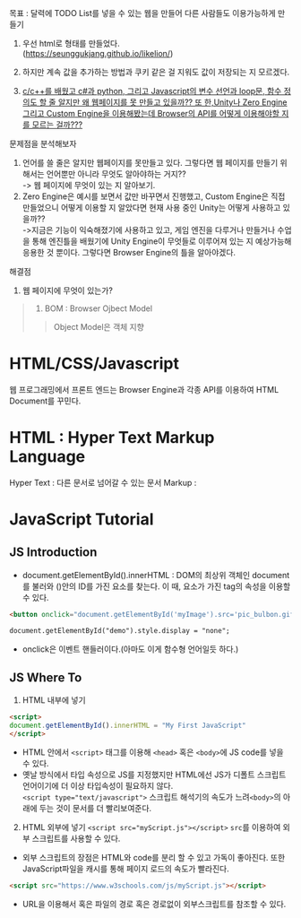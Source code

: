 목표 : 달력에 TODO List를 넣을 수 있는 웹을 만들어 다른 사람들도 이용가능하게 만들기

1. 우선 html로 형태를 만들었다.</br>
(https://seunggukjang.github.io/likelion/)

2. 하지만 계속 값을 추가하는 방법과 쿠키 같은 걸 지워도 값이 저장되는 지 모르겠다.

3. <u>c/c++를 배웠고 c#과 python, 그리고 Javascript의 변수 선언과 loop문, 함수 정의도 할 줄 알지만 왜 웹페이지를 못 만들고 있을까?? 또 한,Unity나 Zero Engine 그리고 Custom Engine을 이용해봤는데 Browser의 API를 어떻게 이용해야할 지를 모르는 걸까???</u>

문제점을 분석해보자
1. 언어를 쓸 줄은 알지만 웹페이지를 못만들고 있다. 그렇다면 웹 페이지를 만들기 위해서는 언어뿐만 아니라 무엇도 알아야하는 거지??<br>
-> 웹 페이지에 무엇이 있는 지 알아보기.
2. Zero Engine은 예시를 보면서 값만 바꾸면서 진행했고, Custom Engine은 직접 만들었으니 어떻게 이용할 지 알았다면 현재 사용 중인 Unity는 어떻게 사용하고 있을까??<br>
->지금은 기능이 익숙해졌기에 사용하고 있고, 게임 엔진을 다루거나 만들거나 수업을 통해 엔진틀을 배웠기에 Unity Engine이 무엇들로 이루어져 있는 지 예상가능해 응용한 것 뿐이다. 그렇다면 Browser Engine의 틀을 알아야겠다.



해결점
1. 웹 페이지에 무엇이 있는가?
> 1. BOM : Browser Ojbect Model
> > Object Model은 객체 지향


# HTML/CSS/Javascript
 웹 프로그래밍에서 프론트 엔드는 Browser Engine과 각종 API를 이용하여 HTML Document를 꾸민다. 
# HTML : Hyper Text Markup Language
 Hyper Text : 다른 문서로 넘어갈 수 있는 문서
 Markup :  
 
 # JavaScript Tutorial
## JS Introduction

 * document.getElementById().innerHTML : DOM의 최상위 객체인 document를 불러와 ()안의 ID를 가진 요소를 찾는다.
 이 때, 요소가 가진 tag의 속성을 이용할 수 있다.
```html
<button onclick="document.getElementById('myImage').src='pic_bulbon.gif'">Turn on the light</button>

document.getElementById("demo").style.display = "none";
```
* onclick은 이벤트 핸들러이다.(아마도 이게 함수형 언어일듯 하다.)

## JS Where To
1. HTML 내부에 넣기
```html
<script>
document.getElementById().innerHTML = "My First JavaScript"
</script>
```
* HTML 안에서 ```<script>``` 태그를 이용해 ```<head>``` 혹은 ```<body>```에  JS code를 넣을 수 있다.
* 옛날 방식에서 타입 속성으로 JS를 지정했지만 HTML에선 JS가 디폴트 스크립트 언어이기에 더 이상 타입속성이 필요하지 않다.<br>
```<script type="text/javascript">```
스크립트 해석기의 속도가 느려```<body>```의 아래에 두는 것이 문서를 더 빨리보여준다.
2. HTML 외부에 넣기
```<script src="myScript.js"></script>```
```src```를 이용하여 외부 스크립트를 사용할 수 있다.
* 외부 스크립트의 장점은 HTML와 code를 분리 할 수 있고 가독이 좋아진다. 또한 JavaScript파일을 캐시를 통해 페이지 로드의 속도가 빨라진다.
```html
<script src="https://www.w3schools.com/js/myScript.js"></script>
```
* URL을 이용해서 혹은 파일의 경로 혹은 경로없이 외부스크립트를 참조할 수 있다.
